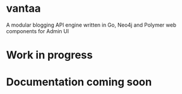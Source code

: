 # vantaa
A modular blogging API engine written in Go, Neo4j and Polymer web components for Admin UI

# Work in progress

# Documentation coming soon
